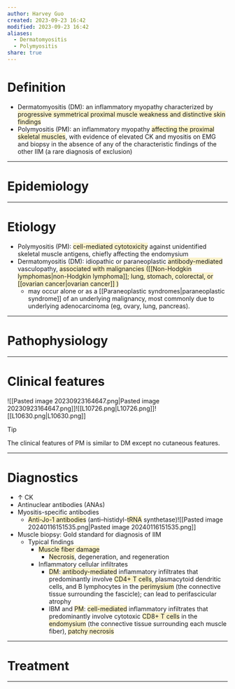 ```yaml
---
author: Harvey Guo
created: 2023-09-23 16:42
modified: 2023-09-23 16:42
aliases:
  - Dermatomyositis
  - Polymyositis
share: true
---
```

# Definition
- Dermatomyositis (DM): an inflammatory myopathy characterized by <span style="background:rgba(240, 200, 0, 0.2)">progressive symmetrical proximal muscle weakness and distinctive skin findings</span>
- Polymyositis (PM): an inflammatory myopathy <span style="background:rgba(240, 200, 0, 0.2)">affecting the proximal skeletal muscles</span>, with evidence of elevated CK and myositis on EMG and biopsy in the absence of any of the characteristic findings of the other IIM (a rare diagnosis of exclusion)

---
# Epidemiology


---
# Etiology
- Polymyositis (PM): <span style="background:rgba(240, 200, 0, 0.2)">cell-mediated cytotoxicity</span> against unidentified skeletal muscle antigens, chiefly affecting the endomysium
- Dermatomyositis (DM): idiopathic or paraneoplastic <span style="background:rgba(240, 200, 0, 0.2)">antibody-mediated </span>vasculopathy, <span style="background:rgba(240, 200, 0, 0.2)">associated with malignancies ([[Non-Hodgkin lymphomas|non-Hodgkin lymphoma]]; lung, stomach, colorectal, or [[ovarian cancer|ovarian cancer]] )</span>
	- may occur alone or as a [[Paraneoplastic syndromes|paraneoplastic syndrome]] of an underlying malignancy, most commonly due to underlying adenocarcinoma (eg, ovary, lung, pancreas).

---
# Pathophysiology


---
# Clinical features
![[Pasted image 20230923164647.png|Pasted image 20230923164647.png]]![[L10726.png|L10726.png]]![[L10630.png|L10630.png]]
>[!tip] 
>The clinical features of PM is similar to DM except no cutaneous features.

---
# Diagnostics
- ↑ CK
- Antinuclear antibodies (ANAs)
- Myositis-specific antibodies
	- <span style="background:rgba(240, 200, 0, 0.2)">Anti-Jo-1 antibodies</span> (anti–histidyl-<span style="background:rgba(240, 200, 0, 0.2)">tRNA</span> synthetase)![[Pasted image 20240116151535.png|Pasted image 20240116151535.png]]
- Muscle biopsy: Gold standard for diagnosis of IIM
	- Typical findings
		- <span style="background:rgba(240, 200, 0, 0.2)">Muscle fiber damage</span>
			- <span style="background:rgba(240, 200, 0, 0.2)">Necrosis</span>, degeneration, and regeneration
		- Inflammatory cellular infiltrates
			- <span style="background:rgba(240, 200, 0, 0.2)">DM</span>:<span style="background:rgba(240, 200, 0, 0.2)"> antibody-mediated</span> inflammatory infiltrates that predominantly involve <span style="background:rgba(240, 200, 0, 0.2)">CD4+ T cells</span>, plasmacytoid dendritic cells, and B lymphocytes in the <span style="background:rgba(240, 200, 0, 0.2)">perimysium</span> (the connective tissue surrounding the fascicle); can lead to perifascicular atrophy  
			- IBM and <span style="background:rgba(240, 200, 0, 0.2)">PM</span>: <span style="background:rgba(240, 200, 0, 0.2)">cell-mediated</span> inflammatory infiltrates that predominantly involve cytotoxic <span style="background:rgba(240, 200, 0, 0.2)">CD8+ T cells</span> in the <span style="background:rgba(240, 200, 0, 0.2)">endomysium</span> (the connective tissue surrounding each muscle fiber), <span style="background:rgba(240, 200, 0, 0.2)">patchy necrosis</span>


---
# Treatment


---
